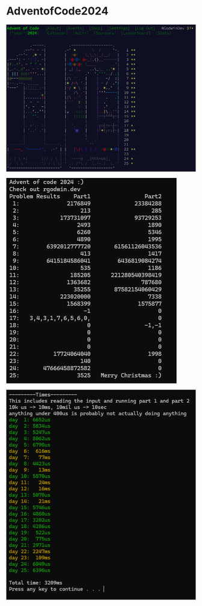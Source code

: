 # AdventofCode2024

![stars](https://github.com/RGodwinDev/AdventofCode2024/blob/master/AdventofCode2024/images/AoCStars.png)

![results](https://github.com/RGodwinDev/AdventofCode2024/blob/master/AdventofCode2024/images/AoCResults.png)

![times](https://github.com/RGodwinDev/AdventofCode2024/blob/master/AdventofCode2024/images/AoCTimes.png)

